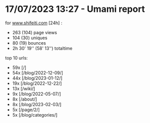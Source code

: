 # 17/07/2023 13:27 - Umami report
for www.shifeiti.com [24h] :

 - 263 (104) page views
 - 104 (30) uniques
 - 80 (19) bounces
 - 2h 30' 19'' (58' 13'') totaltime


top 10 urls:
 - 59x [/]
 - 54x [/blog/2022-12-09/]
 - 44x [/blog/2023-01-12/]
 - 19x [/blog/2022-12-22/]
 - 13x [/wiki/]
 - 9x [/blog/2022-05-07/]
 - 8x [/about/]
 - 8x [/blog/2023-02-03/]
 - 5x [/page/2/]
 - 5x [/blog/categories/]


